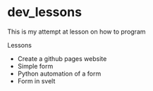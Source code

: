 # dev_lessons
This is my attempt at lesson on how to program


Lessons
* Create a github pages website
* Simple form
* Python automation of a form
* Form in svelt
